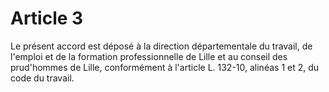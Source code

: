 # Article 3

  
Le présent accord est déposé à la direction départementale du travail, de l'emploi et de la formation professionnelle de Lille et au conseil des prud'hommes de Lille, conformément à l'article L. 132-10, alinéas 1 et 2, du code du travail.

